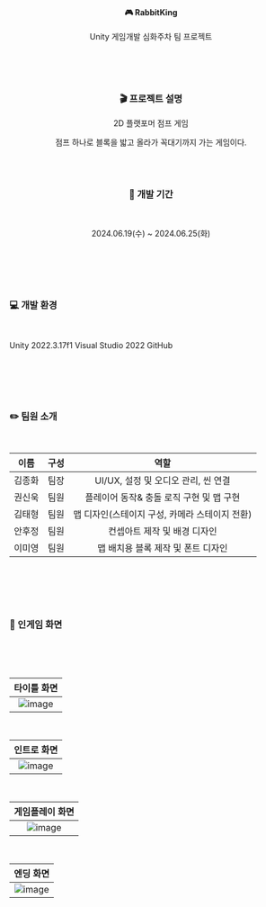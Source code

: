 <div align = 'center'>

#### 🎮 RabbitKing
Unity 게임개발 심화주차 팀 프로젝트

</br>
</br>
</br>

</div>

<div align = 'center'>

### 🎬 프로젝트 설명
2D 플랫포머 점프 게임

점프 하나로 블록을 밟고 올라가 꼭대기까지 가는 게임이다.

</br>
</br>


### 📆 개발 기간

</br>

2024.06.19(수) ~ 2024.06.25(화)

</div>

   </br>
   </br>
   </br>
   </br>


### 💻 개발 환경

</br>

Unity 2022.3.17f1
Visual Studio 2022
GitHub

</div>

   </br>
   </br>
   </br>
   </br>

### ✏️ 팀원 소개

</br>

|이름|구성|역할|
|:------:|:------:|:------:|
|김종화|팀장|UI/UX, 설정 및 오디오 관리, 씬 연결|
|권신욱|팀원|플레이어 동작& 충돌 로직 구현 및 맵 구현|
|김태형|팀원|맵 디자인(스테이지 구성, 카메라  스테이지 전환)|
|안후정|팀원|컨셉아트 제작 및 배경 디자인|
|이미영|팀원|맵 배치용 블록 제작 및 폰트 디자인|

</br>
</br>
</br>
</br>

### 🔎 인게임 화면

</br>
</br>
</br>

<div align = 'center'>

|타이틀 화면|
|:------:|
|![image](https://github.com/Be-bell/RabbitKing/assets/167054226/7c8408fa-ca4b-46de-8281-a5ef25be3647)|

</br>

|인트로 화면|
|:------:|
|![image](https://github.com/Be-bell/RabbitKing/assets/167054226/513b3260-e6fa-4a98-9dbf-6d6da6ac0258)|

</br>

|게임플레이 화면|
|:------:|
|![image](https://github.com/Be-bell/RabbitKing/assets/167054226/b738e629-4691-4ac7-a6d2-5d9b38667af2)|

</br>

|엔딩 화면|
|:------:|
|![image](https://github.com/Be-bell/RabbitKing/assets/167054226/622f5944-7b25-4689-91eb-245d1415983c)|

</div>
